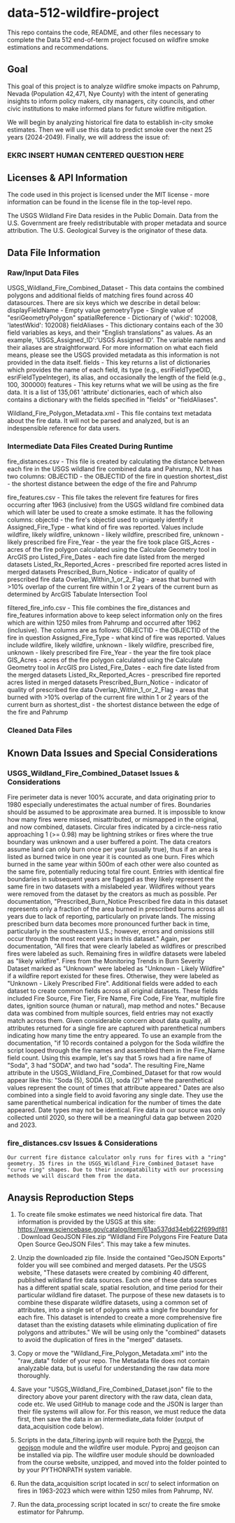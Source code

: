 # data-512-wildfire-project
This repo contains the code, README, and other files necessary to complete the Data 512 end-of-term project focused on wildfire smoke estimations and recommendations.


## Goal
This goal of this project is to analyze wildfire smoke impacts on Pahrump, Nevada (Population 42,471, Nye County) with the intent of generating insights to inform policy makers, city managers, city councils, and other civic institutions to make informed plans for future wildfire mitigation.

We will begin by analyzing historical fire data to establish in-city smoke estimates. Then we will use this data to predict smoke over the next 25 years (2024-2049). Finally, we will address the issue of:
### EKRC INSERT HUMAN CENTERED QUESTION HERE


## Licenses & API Information

The code used in this project is licensed under the MIT license - more information can be found in the license file in the top-level repo.

The USGS Wildland Fire Data resides in the Public Domain. Data from the U.S. Government are freely redistributable with proper metadata and source attribution. The U.S. Geological Survey is the originator of these data.


## Data File Information

### Raw/Input Data Files

USGS_Wildland_Fire_Combined_Dataset - This data contains the combined polygons and additional fields of matching fires found across 40 datasources. There are six keys which we describe in detail below:
    displayFieldName - Empty value
    gemoetryType - Single value of "esriGeometryPolygon"
    spatialReference - Dictionary of {'wkid': 102008, 'latestWkid': 102008}
    fieldAliases - This dictionary contains each of the 30 field variables as keys, and their "English translations" as values. As an example, 'USGS_Assigned_ID':'USGS Assigned ID'. The variable names and their aliases are straightforward. For more information on what each field means, please see the USGS provided metadata as this information is not provided in the data itself.
    fields - This key returns a list of dictionaries which provides the name of each field, its type (e.g., esriFieldTypeOID, esriFieldTypeInteger), its alias, and occasionally the length of the field (e.g., 100, 300000)
    features - This key returns what we will be using as the fire data. It is a list of 135,061 'attribute' dictionaries, each of which also contains a dictionary with the fields specified in "fields" or "fieldAliases". 

Wildland_Fire_Polygon_Metadata.xml - This file contains text metadata about the fire data. It will not be parsed and analyzed, but is an indespensible reference for data users.

  
### Intermediate Data Files Created During Runtime

fire_distances.csv - This file is created by calculating the distance between each fire in the USGS wildland fire combined data and Pahrump, NV. It has two columns:
    OBJECTID - the OBJECTID of the fire in question
    shortest_dist - the shortest distance between the edge of the fire and Pahrump

fire_features.csv - This file takes the relevent fire features for fires occurring after 1963 (inclusive) from the USGS wildland fire combined data which will later be used to create a smoke estimate. It has the following columns:
    objectid - the fire's objectid used to uniquely identify it
    Assigned_Fire_Type - what kind of fire was reported. Values include wildfire, likely wildfire, unknown - likely wildfire, prescribed fire, unknown - likely prescribed fire
    Fire_Year - the year the fire took place
    GIS_Acres - acres of the fire polygon calculated using the Calculate Geometry tool in ArcGIS pro
    Listed_Fire_Dates - each fire date listed from the merged datasets
    Listed_Rx_Reported_Acres - prescribed fire reported acres listed in merged datasets
    Prescribed_Burn_Notice - indicator of quality of prescribed fire data
    Overlap_Within_1_or_2_Flag - areas that burned with >10% overlap of the current fire within 1 or 2 years of the current burn as determined by ArcGIS Tabulate Intersection Tool

filtered_fire_info.csv - This file combines the fire_distances and fire_features information above to keep select information only on the fires which are within 1250 miles from Pahrump and occurred after 1962 (inclusive). The columns are as follows:
    OBJECTID - the OBJECTID of the fire in question
    Assigned_Fire_Type - what kind of fire was reported. Values include wildfire, likely wildfire, unknown - likely wildfire, prescribed fire, unknown - likely prescribed fire
    Fire_Year - the year the fire took place
    GIS_Acres - acres of the fire polygon calculated using the Calculate Geometry tool in ArcGIS pro
    Listed_Fire_Dates - each fire date listed from the merged datasets
    Listed_Rx_Reported_Acres - prescribed fire reported acres listed in merged datasets
    Prescribed_Burn_Notice - indicator of quality of prescribed fire data
    Overlap_Within_1_or_2_Flag - areas that burned with >10% overlap of the current fire within 1 or 2 years of the current burn as 
    shortest_dist - the shortest distance between the edge of the fire and Pahrump


### Cleaned Data Files


## Known Data Issues and Special Considerations

### USGS_Wildland_Fire_Combined_Dataset Issues & Considerations

   Fire perimeter data is never 100% accurate, and data originating prior to 1980 especially underestimates the actual number of fires. Boundaries should be assumed to be approximate area burned. It is impossible to know how many fires were missed,  misattributed, or mismapped in the original, and now combined, datasets. Circular fires indicated by a circle-ness ratio approaching 1 (>= 0.98) may be lightning strikes or fires where the true boundary was unknown and a user buffered a point.
    The data creators assume land can only burn once per year (usually true), thus if an area is listed as burned twice in one year it is counted as one burn. Fires which burned in the same year within 500m of each other were also counted as the same fire, potentially reducing total fire count. Entries with identical fire boundaries in subsequent years are flagged as they likely represent the same fire in two datasets with a mislabeled year. Wildfires without years were removed from the dataset by the creators as much as possible.
    Per documentation, "Prescribed_Burn_Notice Prescribed fire data in this dataset represents only a fraction of the area burned in prescribed burns across all years due to lack of reporting, particularly on private lands. The missing prescribed burn data becomes more pronounced further back in time, particularly in the southeastern U.S.; however, errors and omissions still occur through the most recent years in this dataset."
    Again, per documentation, "All fires that were clearly labeled as wildfires or prescribed fires were labeled as such. Remaining fires in wildfire datasets were labeled as "likely wildfire". Fires from the Monitoring Trends in Burn Severity Dataset marked as "Unknown" were labeled as "Unknown - Likely Wildfire" if a wildfire report existed for these fires. Otherwise, they were labeled as "Unknown - Likely Prescribed Fire". Additional fields were added to each dataset to create common fields across all original datasets. These fields included Fire Source, Fire Tier, Fire Name, Fire Code, Fire Year, multiple fire dates, ignition source (human or natural), map method and notes."
    Because data was combined from multiple sources, field entries may not exactly match across them. Given considerable concern about data quality, all attributes returned for a single fire are captured with parenthetical numbers indicating how many time the entry appeared. To use an example from the documentation, "if 10 records contained a polygon for the Soda wildfire the script looped through the fire names and assembled them in the Fire_Name field count. Using this example, let's say that 5 rows had a fire name of "Soda", 3 had "SODA", and two had "soda". The resulting Fire_Name attribute in the USGS_Wildland_Fire_Combined_Dataset for that row would appear like this: "Soda (5), SODA (3), soda (2)" where the parenthetical values represent the count of times that attribute appeared." Dates are also combined into a single field to avoid favoring any single date. They use the same parenthetical numberical indication for the number of times the date appeared. Date types may not be identical.
    Fire data in our source was only collected until 2020, so there will be a meaningful data gap between 2020 and 2023.

### fire_distances.csv Issues & Considerations
    Our current fire distance calculator only runs for fires with a "ring" geometry. 35 fires in the USGS_Wildland_Fire_Combined_Dataset have "curve ring" shapes. Due to their incompatability with our processing methods we will discard them from the data.



## Anaysis Reproduction Steps

1. To create file smoke estimates we need historical fire data. That information is provided by the USGS at this site: https://www.sciencebase.gov/catalog/item/61aa537dd34eb622f699df81. Download GeoJSON Files.zip “Wildland Fire Polygons Fire Feature Data Open Source GeoJSON Files”. This may take a few minutes. 

2. Unzip the downloaded zip file. Inside the contained "GeoJSON Exports" folder you will see combined and merged datasets. Per the USGS website, "These datasets were created by combining 40 different, published wildland fire data sources. Each one of these data sources has a different spatial scale, spatial resolution, and time period for their particular wildland fire dataset. The purpose of these new datasets is to combine these disparate wildfire datasets, using a common set of attributes, into a single set of polygons with a single fire boundary for each fire. This dataset is intended to create a more comprehensive fire dataset than the existing datasets while eliminating duplication of fire polygons and attributes." We will be using only the "combined" datasets to avoid the duplication of fires in the "merged" datasets.

3. Copy or move the "Wildland_Fire_Polygon_Metadata.xml" into the "raw_data" folder of your repo. The Metadata file does not contain analyzable data, but is useful for understanding the raw data more thoroughly. 

4. Save your "USGS_Wildland_Fire_Combined_Dataset.json" file to the directory above your parent directory with the raw data, clean data, code etc. We used GitHub to manage code and the JSON is larger than their file systems will allow for. For this reason, we must reduce the data first, then save the data in an intermediate_data folder (output of data_acquisition code below).

5. Scripts in the data_filtering.ipynb will require both the [Pyproj](https://pyproj4.github.io/pyproj/stable/index.html), the [geojson](https://pypi.org/project/geojson/) module and the wildfire user module. Pyproj and geojson can be installed via pip. The wildfire user module should be downloaded from the course website, unzipped, and moved into the folder pointed to by your PYTHONPATH system variable.

6. Run the data_acquisition script located in scr/ to select information on fires in 1963-2023 which were within 1250 miles from Pahrump, NV.

7. Run the data_processing script located in scr/ to create the fire smoke estimator for Pahrump.


